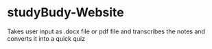 # studyBudy-Website
 Takes user input as .docx file or pdf file and transcribes the notes and converts it into a quick quiz
